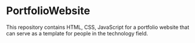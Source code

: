 # PortfolioWebsite
This repository contains HTML, CSS, JavaScript for a portfolio website that can serve as a template for people in the technology field.
